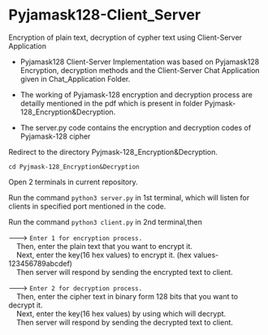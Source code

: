# Pyjamask128-Client_Server
Encryption of plain text, decryption of cypher text using Client-Server Application

* Pyjamask128 Client-Server Implementation was based on Pyjamask128 Encryption, decryption methods and the Client-Server Chat Application given in Chat_Application Folder.
* The working of Pyjamask-128 encryption and decryption process are detailly mentioned in the pdf which is present in folder Pyjmask-128_Encryption&Decryption.

* The server.py code contains the encryption and decryption codes of Pyjamask-128 cipher

Redirect to the directory Pyjmask-128_Encryption&Decryption.
```
cd Pyjmask-128_Encryption&Decryption
```

Open 2 terminals in current repository.<br>

Run the command `python3 server.py` in 1st terminal, which will listen for clients in specified port mentioned in the code.<br>

Run the command `python3 client.py` in 2nd terminal,then <br>

---> ``Enter 1 for encryption process.``<br>
&nbsp;&nbsp;&nbsp;&nbsp;Then, enter the plain text that you want to encrypt it.<br>
&nbsp;&nbsp;&nbsp;&nbsp;Next, enter the key(16 hex values) to encrypt it.     (hex values-123456789abcdef) <br>
&nbsp;&nbsp;&nbsp;&nbsp;Then server will respond by sending the encrypted text to client. <br>

---> ``Enter 2 for decryption process.``<br>
&nbsp;&nbsp;&nbsp;&nbsp;Then, enter the cipher text in binary form 128 bits that you want to decrypt it.<br> 
&nbsp;&nbsp;&nbsp;&nbsp;Next, enter the key(16 hex values) by using which will decrypt.<br>
&nbsp;&nbsp;&nbsp;&nbsp;Then server will respond by sending the decrypted text to client.<br>
